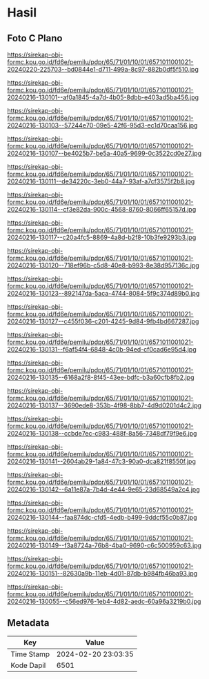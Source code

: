 # Hasil

## Foto C Plano

https://sirekap-obj-formc.kpu.go.id/fd6e/pemilu/pdpr/65/71/01/10/01/6571011001021-20240220-225703--bd0844e1-d711-499a-8c97-882b0df5f510.jpg

https://sirekap-obj-formc.kpu.go.id/fd6e/pemilu/pdpr/65/71/01/10/01/6571011001021-20240216-130101--af0a1845-4a7d-4b05-8dbb-e403ad5ba456.jpg

https://sirekap-obj-formc.kpu.go.id/fd6e/pemilu/pdpr/65/71/01/10/01/6571011001021-20240216-130103--57244e70-09e5-42f6-95d3-ec1d70caa156.jpg

https://sirekap-obj-formc.kpu.go.id/fd6e/pemilu/pdpr/65/71/01/10/01/6571011001021-20240216-130107--be4025b7-be5a-40a5-9699-0c3522cd0e27.jpg

https://sirekap-obj-formc.kpu.go.id/fd6e/pemilu/pdpr/65/71/01/10/01/6571011001021-20240216-130111--de34220c-3eb0-44a7-93af-a7cf3575f2b8.jpg

https://sirekap-obj-formc.kpu.go.id/fd6e/pemilu/pdpr/65/71/01/10/01/6571011001021-20240216-130114--cf3e82da-900c-4568-8760-8066ff65157d.jpg

https://sirekap-obj-formc.kpu.go.id/fd6e/pemilu/pdpr/65/71/01/10/01/6571011001021-20240216-130117--c20a4fc5-8869-4a8d-b2f8-10b3fe9293b3.jpg

https://sirekap-obj-formc.kpu.go.id/fd6e/pemilu/pdpr/65/71/01/10/01/6571011001021-20240216-130120--718ef96b-c5d8-40e8-b993-8e38d957136c.jpg

https://sirekap-obj-formc.kpu.go.id/fd6e/pemilu/pdpr/65/71/01/10/01/6571011001021-20240216-130123--892147da-5aca-4744-8084-5f9c374d89b0.jpg

https://sirekap-obj-formc.kpu.go.id/fd6e/pemilu/pdpr/65/71/01/10/01/6571011001021-20240216-130127--c455f036-c201-4245-9d84-9fb4bd667287.jpg

https://sirekap-obj-formc.kpu.go.id/fd6e/pemilu/pdpr/65/71/01/10/01/6571011001021-20240216-130131--f6af54f4-6848-4c0b-94ed-cf0cad6e95d4.jpg

https://sirekap-obj-formc.kpu.go.id/fd6e/pemilu/pdpr/65/71/01/10/01/6571011001021-20240216-130135--6168a2f8-8f45-43ee-bdfc-b3a60cfb8fb2.jpg

https://sirekap-obj-formc.kpu.go.id/fd6e/pemilu/pdpr/65/71/01/10/01/6571011001021-20240216-130137--3690ede8-353b-4f98-8bb7-4d9d0201d4c2.jpg

https://sirekap-obj-formc.kpu.go.id/fd6e/pemilu/pdpr/65/71/01/10/01/6571011001021-20240216-130138--ccbde7ec-c983-488f-8a56-7348df79f9e6.jpg

https://sirekap-obj-formc.kpu.go.id/fd6e/pemilu/pdpr/65/71/01/10/01/6571011001021-20240216-130141--2604ab29-1a84-47c3-90a0-dca821f8550f.jpg

https://sirekap-obj-formc.kpu.go.id/fd6e/pemilu/pdpr/65/71/01/10/01/6571011001021-20240216-130142--6a11e87a-7b4d-4e44-9e65-23d68549a2c4.jpg

https://sirekap-obj-formc.kpu.go.id/fd6e/pemilu/pdpr/65/71/01/10/01/6571011001021-20240216-130144--faa874dc-cfd5-4edb-b499-9ddcf55c0b87.jpg

https://sirekap-obj-formc.kpu.go.id/fd6e/pemilu/pdpr/65/71/01/10/01/6571011001021-20240216-130149--f3a8724a-76b8-4ba0-9690-c6c500959c63.jpg

https://sirekap-obj-formc.kpu.go.id/fd6e/pemilu/pdpr/65/71/01/10/01/6571011001021-20240216-130151--82630a9b-11eb-4d01-87db-b984fb46ba93.jpg

https://sirekap-obj-formc.kpu.go.id/fd6e/pemilu/pdpr/65/71/01/10/01/6571011001021-20240216-130055--c56ed976-1eb4-4d82-aedc-60a96a3219b0.jpg


## Metadata

| Key        | Value               |
| ---------- | ------------------- |
| Time Stamp | 2024-02-20 23:03:35 |
| Kode Dapil | 6501                |



